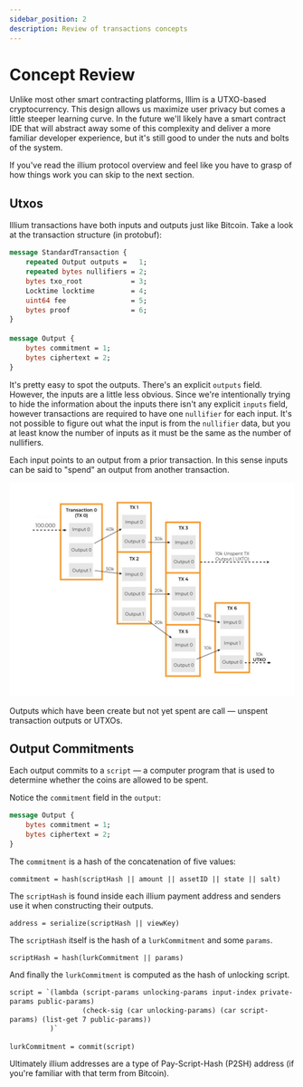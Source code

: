 ```yaml
---
sidebar_position: 2
description: Review of transactions concepts
---
```


# Concept Review

Unlike most other smart contracting platforms, Illim is a UTXO-based cryptocurrency. This design allows us maximize
user privacy but comes a little steeper learning curve. In the future we'll likely have a smart contract IDE that will
abstract away some of this complexity and deliver a more familiar developer experience, but it's still good to under
the nuts and bolts of the system. 

If you've read the illium protocol overview and feel like you have to grasp of how things work you can skip to the next
section.

## Utxos

Illium transactions have both inputs and outputs just like Bitcoin. Take a look at the transaction structure (in protobuf):

```protobuf
message StandardTransaction {
    repeated Output outputs =   1;
    repeated bytes nullifiers = 2;
    bytes txo_root            = 3;
    Locktime locktime         = 4;
    uint64 fee                = 5;
    bytes proof               = 6;
}

message Output {
    bytes commitment = 1;
    bytes ciphertext = 2;
}
```

It's pretty easy to spot the outputs. There's an explicit `outputs` field. However, the inputs are a little less obvious. 
Since we're intentionally trying to hide the information about the inputs there isn't any explicit `inputs` field,
however transactions are required to have one `nullifier` for each input. It's not possible to figure out what the input
is from the `nullifier` data, but you at least know the number of inputs as it must be the same as the number of nullifiers. 

Each input points to an output from a prior transaction. In this sense inputs can be said to "spend" an output from another 
transaction. 

![Utxos](/img/utxo.jpg)

Outputs which have been create but not yet spent are call ― unspent transaction outputs or UTXOs.

## Output Commitments

Each output commits to a `script` ― a computer program that is used to determine whether the coins are allowed to
be spent. 

Notice the `commitment` field in the `output`:
```protobuf
message Output {
    bytes commitment = 1;
    bytes ciphertext = 2;
}
```

The `commitment` is a hash of the concatenation of five values:

```
commitment = hash(scriptHash || amount || assetID || state || salt)
```

The `scriptHash` is found inside each illium payment address and senders use it when constructing their outputs.

```
address = serialize(scriptHash || viewKey)
```

The `scriptHash` itself is the hash of a `lurkCommitment` and some `params`. 

```
scriptHash = hash(lurkCommitment || params)
```

And finally the `lurkCommitment` is computed as the hash of unlocking script.

```
script = `(lambda (script-params unlocking-params input-index private-params public-params)
                  (check-sig (car unlocking-params) (car script-params) (list-get 7 public-params))
          )`

lurkCommitment = commit(script)          
```

Ultimately illium addresses are a type of Pay-Script-Hash (P2SH) address (if you're familiar with that term from Bitcoin).